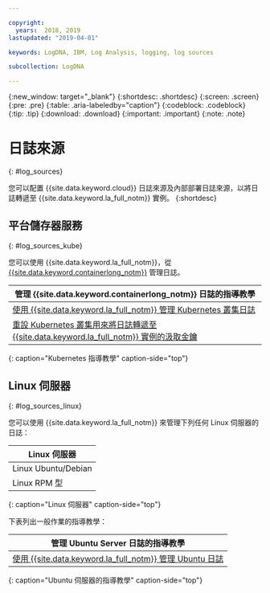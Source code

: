 ```yaml
---

copyright:
  years:  2018, 2019
lastupdated: "2019-04-01"

keywords: LogDNA, IBM, Log Analysis, logging, log sources

subcollection: LogDNA

---
```


{:new_window: target="_blank"}
{:shortdesc: .shortdesc}
{:screen: .screen}
{:pre: .pre}
{:table: .aria-labeledby="caption"}
{:codeblock: .codeblock}
{:tip: .tip}
{:download: .download}
{:important: .important}
{:note: .note}

# 日誌來源
{: #log_sources}

您可以配置 {{site.data.keyword.cloud}} 日誌來源及內部部署日誌來源，以將日誌轉遞至 {{site.data.keyword.la_full_notm}} 實例。
{:shortdesc}


## 平台儲存器服務
{: #log_sources_kube}

您可以使用 {{site.data.keyword.la_full_notm}}，從 [{{site.data.keyword.containerlong_notm}}](/docs/containers?topic=containers-getting-started) 管理日誌。

| 管理 {{site.data.keyword.containerlong_notm}} 日誌的指導教學 |
|---------------------------------------------------------------------------------------------------|
| [使用 {{site.data.keyword.la_full_notm}} 管理 Kubernetes 叢集日誌](/docs/services/Log-Analysis-with-LogDNA/tutorials?topic=LogDNA-kube#kube)|
| [重設 Kubernetes 叢集用來將日誌轉遞至 {{site.data.keyword.la_full_notm}} 實例的汲取金鑰](/docs/services/Log-Analysis-with-LogDNA/tutorials?topic=LogDNA-kube_reset#kube_reset) | 
{: caption="Kubernetes 指導教學" caption-side="top"} 



## Linux 伺服器
{: #log_sources_linux}

您可以使用 {{site.data.keyword.la_full_notm}} 來管理下列任何 Linux 伺服器的日誌：

| Linux 伺服器       | 
|---------------------|
| Linux Ubuntu/Debian | 
| Linux RPM 型     |
{: caption="Linux 伺服器" caption-side="top"} 


下表列出一般作業的指導教學：

| 管理 Ubuntu Server 日誌的指導教學 |
|-----------------------------------------------|
| [使用 {{site.data.keyword.la_full_notm}} 管理 Ubuntu 日誌](/docs/services/Log-Analysis-with-LogDNA/tutorials?topic=LogDNA-ubuntu#ubuntu) | 
{: caption="Ubuntu 伺服器的指導教學" caption-side="top"} 


